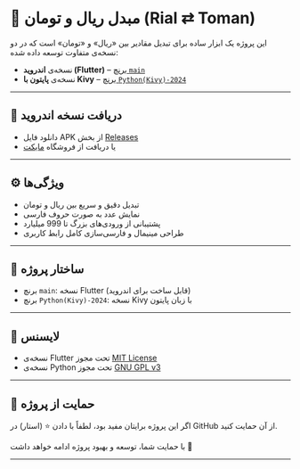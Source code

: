 # 💱 مبدل ریال و تومان (Rial ⇄ Toman)

این پروژه یک ابزار ساده برای تبدیل مقادیر بین «ریال» و «تومان» است که در دو نسخه‌ی متفاوت توسعه داده شده:

- نسخه‌ی **اندروید (Flutter)** – [برنچ `main`](https://github.com/Amirabbasjadidi/RialToman_Exchange/tree/main)
- نسخه‌ی **پایتون با Kivy** – [برنچ `Python(Kivy)-2024`](https://github.com/Amirabbasjadidi/RialToman_Exchange/tree/Python(Kivy)-2024)

---

## 📱 دریافت نسخه اندروید

- دانلود فایل APK از بخش [Releases](https://github.com/Amirabbasjadidi/RialToman_Exchange/releases)
- یا دریافت از فروشگاه [مایکت](#) 

---

## ⚙️ ویژگی‌ها

- تبدیل دقیق و سریع بین ریال و تومان
- نمایش عدد به صورت حروف فارسی
- پشتیبانی از ورودی‌های بزرگ تا 999 میلیارد
- طراحی مینیمال و فارسی‌سازی کامل رابط کاربری

---

## 📂 ساختار پروژه

- برنچ `main`: نسخه Flutter (قابل ساخت برای اندروید)
- برنچ `Python(Kivy)-2024`: نسخه Kivy با زبان پایتون

---

## 📝 لایسنس

- نسخه‌ی Flutter تحت مجوز [MIT License](LICENSE)
- نسخه‌ی Python تحت مجوز [GNU GPL v3](https://www.gnu.org/licenses/gpl-3.0.html)

---

## 🌟 حمایت از پروژه

اگر این پروژه برایتان مفید بود، لطفاً با دادن ⭐️ (استار) در GitHub از آن حمایت کنید.

با حمایت شما، توسعه و بهبود پروژه ادامه خواهد داشت 🙏

---
